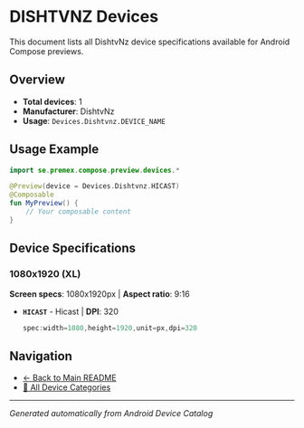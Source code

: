 # DISHTVNZ Devices

This document lists all DishtvNz device specifications available for Android Compose previews.

## Overview

- **Total devices**: 1
- **Manufacturer**: DishtvNz
- **Usage**: `Devices.Dishtvnz.DEVICE_NAME`

## Usage Example

```kotlin
import se.premex.compose.preview.devices.*

@Preview(device = Devices.Dishtvnz.HICAST)
@Composable
fun MyPreview() {
    // Your composable content
}
```

## Device Specifications

### 1080x1920 (XL)

**Screen specs**: 1080x1920px | **Aspect ratio**: 9:16

- **`HICAST`** - Hicast | **DPI**: 320
  ```kotlin
  spec:width=1080,height=1920,unit=px,dpi=320
  ```

## Navigation

- [← Back to Main README](../../README.md)
- [📱 All Device Categories](../README.md)

---
*Generated automatically from Android Device Catalog*
